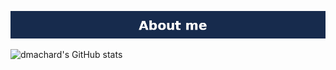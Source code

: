 ![about me](aboutme_v2.png)

![dmachard's GitHub stats](https://github-readme-stats.vercel.app/api/top-langs/?username=dmachard&layout=compact&show_icons=true&card_width=950&langs_count=30&hide_title=true&hide_border=true&disable_animations=true&hide=DIGITAL%20Command%20Language,Smarty,HCL,Makefile)
